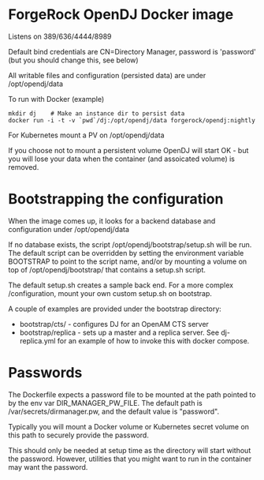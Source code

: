 # ForgeRock OpenDJ Docker image

Listens on 389/636/4444/8989

Default bind credentials are CN=Directory Manager, password is 'password'
(but you should change this, see below)

All writable files and configuration (persisted data) are under /opt/opendj/data

To run with Docker (example)
```
mkdir dj    # Make an instance dir to persist data
docker run -i -t -v `pwd`/dj:/opt/opendj/data forgerock/opendj:nightly
```

For Kubernetes mount a PV on /opt/opendj/data

If you choose not to mount a persistent volume OpenDJ will start OK - but you will lose your data when the container (and assoicated volume) is removed.


# Bootstrapping the configuration

When the image comes up, it looks for a backend database and configuration
under /opt/opendj/data

If no database exists, the script /opt/opendj/bootstrap/setup.sh will be
 run.  The default script can be overridden by setting the environment
 variable BOOTSTRAP to point to the script name, and/or by mounting
 a volume on top of /opt/opendj/bootstrap/ that contains a setup.sh
 script. 
 
The default setup.sh creates a sample back end. For a more complex
/configuration, mount your own custom setup.sh on bootstrap.

A couple of examples are provided under the bootstrap directory:

* bootstrap/cts/  - configures DJ for an OpenAM CTS server 
* bootstrap/replica - sets up a master and a replica server. See dj-replica.yml
for an example of how to invoke this with docker compose.


# Passwords

The Dockerfile expects a password file to be mounted at 
the path pointed to by the env var DIR_MANAGER_PW_FILE.
The default path is /var/secrets/dirmanager.pw, and the default
value is "password".

Typically you will mount a Docker volume or Kubernetes 
secret volume on this path to securely provide the password.

This should only be needed at setup time as the directory will
start without the password. However, utilities that you 
might want to run in the container may want the password.
